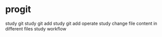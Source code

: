# progit
study git
study git add
study git add operate
study change file content in different files
study workflow
